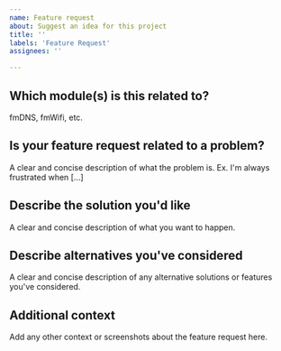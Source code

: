 ```yaml
---
name: Feature request
about: Suggest an idea for this project
title: ''
labels: 'Feature Request'
assignees: ''

---
```


## Which module(s) is this related to? 
fmDNS, fmWifi, etc.

## Is your feature request related to a problem? 
A clear and concise description of what the problem is. Ex. I'm always frustrated when [...]

## Describe the solution you'd like
A clear and concise description of what you want to happen.

## Describe alternatives you've considered
A clear and concise description of any alternative solutions or features you've considered.

## Additional context
Add any other context or screenshots about the feature request here.
